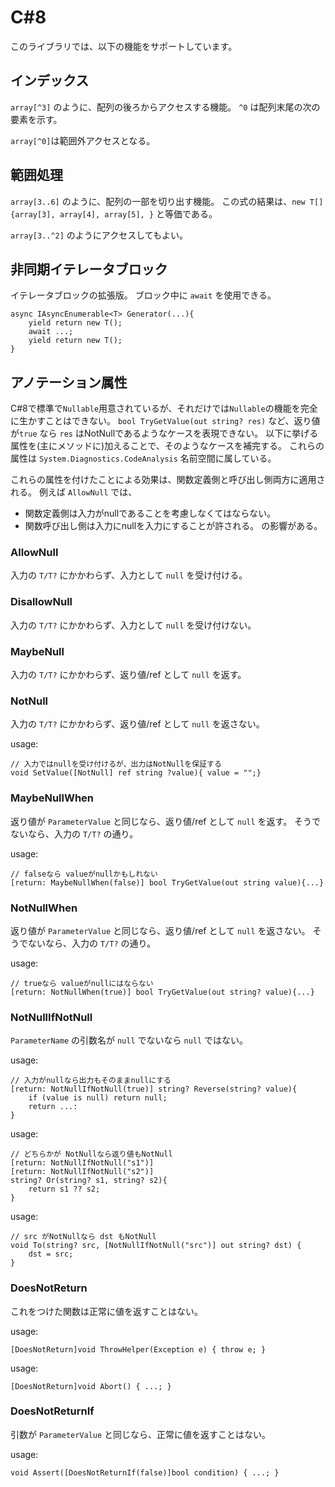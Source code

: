 C#8
===


このライブラリでは、以下の機能をサポートしています。


インデックス
---
`array[^3]` のように、配列の後ろからアクセスする機能。
`^0` は配列末尾の次の要素を示す。

`array[^0]`は範囲外アクセスとなる。

範囲処理
---
`array[3..6]` のように、配列の一部を切り出す機能。
この式の結果は、`new T[]{array[3], array[4], array[5], }` と等価である。

`array[3..^2]` のようにアクセスしてもよい。


非同期イテレータブロック
---
イテレータブロックの拡張版。
ブロック中に `await` を使用できる。

```
async IAsyncEnumerable<T> Generator(...){
    yield return new T();
    await ...;
    yield return new T();
}
```

アノテーション属性
---
C#8で標準で`Nullable`用意されているが、それだけでは`Nullable`の機能を完全に生かすことはできない。
`bool TryGetValue(out string? res)` など、返り値が`true` なら `res` はNotNullであるようなケースを表現できない。
以下に挙げる属性を(主にメソッドに)加えることで、そのようなケースを補完する。
これらの属性は `System.Diagnostics.CodeAnalysis` 名前空間に属している。

これらの属性を付けたことによる効果は、関数定義側と呼び出し側両方に適用される。
例えば `AllowNull` では、
- 関数定義側は入力がnullであることを考慮しなくてはならない。
- 関数呼び出し側は入力にnullを入力にすることが許される。
の影響がある。

### AllowNull
入力の `T/T?` にかかわらず、入力として `null` を受け付ける。

### DisallowNull
入力の `T/T?` にかかわらず、入力として `null` を受け付けない。

### MaybeNull
入力の `T/T?` にかかわらず、返り値/ref として `null` を返す。

### NotNull
入力の `T/T?` にかかわらず、返り値/ref として `null` を返さない。

usage:
```
// 入力ではnullを受け付けるが、出力はNotNullを保証する
void SetValue([NotNull] ref string ?value){ value = "";}
```

### MaybeNullWhen
返り値が `ParameterValue` と同じなら、返り値/ref として `null` を返す。
そうでないなら、入力の `T/T?` の通り。

usage:
```
// falseなら valueがnullかもしれない
[return: MaybeNullWhen(false)] bool TryGetValue(out string value){...}
```

### NotNullWhen
返り値が `ParameterValue` と同じなら、返り値/ref として `null` を返さない。
そうでないなら、入力の `T/T?` の通り。

usage:
```
// trueなら valueがnullにはならない
[return: NotNullWhen(true)] bool TryGetValue(out string? value){...}
```

### NotNullIfNotNull
`ParameterName` の引数名が `null` でないなら `null` ではない。

usage:
```
// 入力がnullなら出力もそのままnullにする
[return: NotNullIfNotNull(true)] string? Reverse(string? value){
    if (value is null) return null;
    return ...:
}
```

usage:
```
// どちらかが NotNullなら返り値もNotNull
[return: NotNullIfNotNull("s1")]
[return: NotNullIfNotNull("s2")]
string? Or(string? s1, string? s2){
    return s1 ?? s2;
}
```

usage:
```
// src がNotNullなら dst もNotNull
void To(string? src, [NotNullIfNotNull("src")] out string? dst) { 
    dst = src; 
}
```

### DoesNotReturn
これをつけた関数は正常に値を返すことはない。

usage:
```
[DoesNotReturn]void ThrowHelper(Exception e) { throw e; }
```

usage:
```
[DoesNotReturn]void Abort() { ...; }
```


### DoesNotReturnIf
引数が `ParameterValue` と同じなら、正常に値を返すことはない。

usage:
```
void Assert([DoesNotReturnIf(false)]bool condition) { ...; }
```


